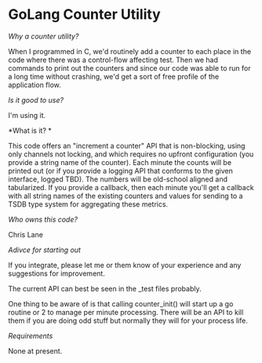 
GoLang Counter Utility
=====================

*Why a counter utility?*

When I programmed in C, we'd routinely add a counter to each place in
the code where there was a control-flow affecting test.  Then we had
commands to print out the counters and since our code was able to run
for a long time without crashing, we'd get a sort of free profile of
the application flow.  


*Is it good to use?*

I'm using it.  

*What is it? *

This code offers an "increment a counter" API that is non-blocking,
using only channels not locking, and which requires no upfront
configuration (you provide a string name of the counter).  Each minute
the counts will be printed out (or if you provide a logging API that
conforms to the given interface, logged TBD).  The numbers will be
old-school aligned and tabularized.  If you provide a callback, then
each minute you'll get a callback with all string names of the
existing counters and values for sending to a TSDB type system for
aggregating these metrics.

*Who owns this code?*

Chris Lane

*Adivce for starting out*

If you integrate, please let me or them know of your experience and
any suggestions for improvement.

The current API can best be seen in the _test files probably.  

One thing to be aware of is that calling counter_init() will start up
a go routine or 2 to manage per minute processing.  There will be an API to
kill them if you are doing odd stuff but normally they will for your
process life.  

*Requirements*

None at present.  
